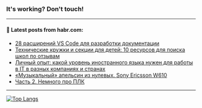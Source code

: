 ### It's working? Don't touch!

---
<!--
#### 🛠️ Technical stack:

![C++](https://img.shields.io/badge/C++-informational?logo=c%2B%2B&style=flat&logoColor=white&color=9C033A)
![Java](https://img.shields.io/badge/Java-informational?logo=java&style=flat&logoColor=white&color=007396)
![Kotlin](https://img.shields.io/badge/Kotlin-informational?logo=Kotlin&style=flat&logoColor=white&color=0095D5)
![JS](https://img.shields.io/badge/JS-informational?logo=javaScript&style=flat&logoColor=black&color=F7Df1E) <br>
![HTML5](https://img.shields.io/badge/HTML5-informational?logo=html5&style=flat&logoColor=white&color=E34F26)
![CSS3](https://img.shields.io/badge/CSS3-informational?logo=css3&style=flat&logoColor=white&color=157286)
![Sass](https://img.shields.io/badge/Saas-informational?logo=sass&style=flat&logoColor=white&color=hotpink)
![PHP](https://img.shields.io/badge/PHP-informational?logo=php&style=flat&logoColor=white&color=777BB4) <br>
![WebPAck](https://img.shields.io/badge/WebPack-informational?logo=webPack&style=flat&logoColor=white&color=FF6F00)
![Bootstrap](https://img.shields.io/badge/Bootstrap-informational?logo=Bootstrap&style=flat&logoColor=white&color=7952B3)
![MySQL](https://img.shields.io/badge/MySQL-informational?logo=MySQL&style=flat&logoColor=white&color=00f) <br>
![NodeJS](https://img.shields.io/badge/NodeJS-informational?logo=node.js&style=flat&logoColor=white&color=43853D)
![Spring](https://img.shields.io/badge/Spring-informational?logo=Spring&style=flat&logoColor=white&color=0A9EDC)
![Angular](https://img.shields.io/badge/Vue-informational?logo=vue.js&style=flat&logoColor=white&color=red)
![Git](https://img.shields.io/badge/Git-informational?logo=git&style=flat&logoColor=white&color=darkorange)

___
-->

#### 💬 Latest posts from habr.com:

<!-- BLOG-POST-LIST:START -->
- [28 расширений VS Code для разработки документации](https://habr.com/ru/post/698702/?utm_source=habrahabr&utm_medium=rss&utm_campaign=698702)
- [Технические кружки и секции для детей: 10 ресурсов для поиска школ по отзывам](https://habr.com/ru/post/698680/?utm_source=habrahabr&utm_medium=rss&utm_campaign=698680)
- [Личный опыт: какой уровень иностранного языка нужен для работы в IT в разных компаниях и странах](https://habr.com/ru/post/698676/?utm_source=habrahabr&utm_medium=rss&utm_campaign=698676)
- [«Музыкальный» апельсин из нулевых. Sony Ericsson W610](https://habr.com/ru/post/698666/?utm_source=habrahabr&utm_medium=rss&utm_campaign=698666)
- [Часть 2. Немного про ПЛК](https://habr.com/ru/post/698654/?utm_source=habrahabr&utm_medium=rss&utm_campaign=698654)
<!-- BLOG-POST-LIST:END -->

---

[![Top Langs](https://github-readme-stats.vercel.app/api/top-langs/?username=zloylis&layout=compact&hide_border=true&theme=dracula)](https://github.com/zloylis)
